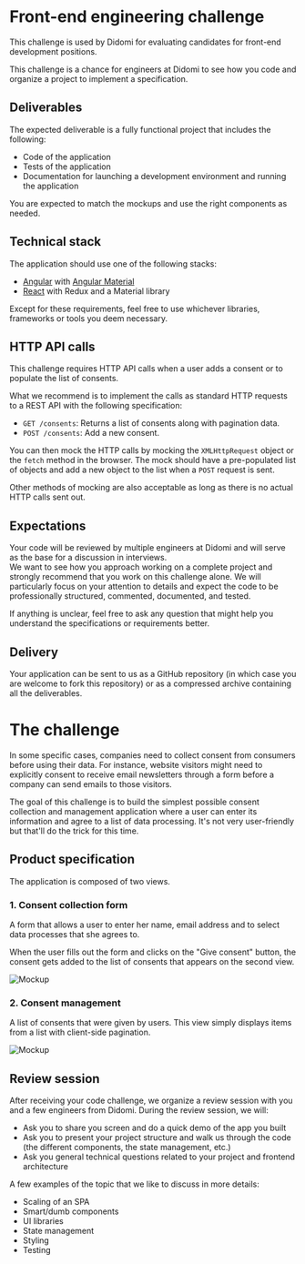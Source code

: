 # Front-end engineering challenge

This challenge is used by Didomi for evaluating candidates for front-end development positions.

This challenge is a chance for engineers at Didomi to see how you code and organize a project to implement a specification.

## Deliverables

The expected deliverable is a fully functional project that includes the following:

- Code of the application
- Tests of the application
- Documentation for launching a development environment and running the application

You are expected to match the mockups and use the right components as needed.

## Technical stack

The application should use one of the following stacks:

- [Angular](https://angular.io/) with [Angular Material](https://material.angular.io/)
- [React](https://reactjs.org/) with Redux and a Material library

Except for these requirements, feel free to use whichever libraries, frameworks or tools you deem necessary.

## HTTP API calls

This challenge requires HTTP API calls when a user adds a consent or to populate the list of consents.

What we recommend is to implement the calls as standard HTTP requests to a REST API with the following specification:

- `GET /consents`: Returns a list of consents along with pagination data.
- `POST /consents`: Add a new consent.

You can then mock the HTTP calls by mocking the `XMLHttpRequest` object or the `fetch` method in the browser. The mock should have a pre-populated list of objects and add a new object to the list when a `POST` request is sent.

Other methods of mocking are also acceptable as long as there is no actual HTTP calls sent out.

## Expectations

Your code will be reviewed by multiple engineers at Didomi and will serve as the base for a discussion in interviews.  
We want to see how you approach working on a complete project and strongly recommend that you work on this challenge alone. We will particularly focus on your attention to details and expect the code to be professionally structured, commented, documented, and tested.

If anything is unclear, feel free to ask any question that might help you understand the specifications or requirements better.

## Delivery

Your application can be sent to us as a GitHub repository (in which case you are welcome to fork this repository) or as a compressed archive containing all the deliverables.

# The challenge

In some specific cases, companies need to collect consent from consumers before using their data. For instance, website visitors might need to explicitly consent to receive email newsletters through a form before a company can send emails to those visitors.

The goal of this challenge is to build the simplest possible consent collection and management application where a user can enter its information and agree to a list of data processing. It's not very user-friendly but that'll do the trick for this time.

## Product specification

The application is composed of two views.

### 1. Consent collection form

A form that allows a user to enter her name, email address and to select data processes that she agrees to.

When the user fills out the form and clicks on the "Give consent" button, the consent gets added to the list of consents that appears on the second view.

![Mockup](https://github.com/didomi/challenges/raw/master/frontend/wireframes/1%20-%20Give%20consent.png)

### 2. Consent management

A list of consents that were given by users. This view simply displays items from a list with client-side pagination.

![Mockup](https://github.com/didomi/challenges/raw/master/frontend/wireframes/2%20-%20Collected%20consents.png)

## Review session

After receiving your code challenge, we organize a review session with you and a few engineers from Didomi. During the review session, we will:

- Ask you to share you screen and do a quick demo of the app you built
- Ask you to present your project structure and walk us through the code (the different components, the state management, etc.)
- Ask you general technical questions related to your project and frontend architecture

A few examples of the topic that we like to discuss in more details:

- Scaling of an SPA
- Smart/dumb components
- UI libraries
- State management
- Styling
- Testing
